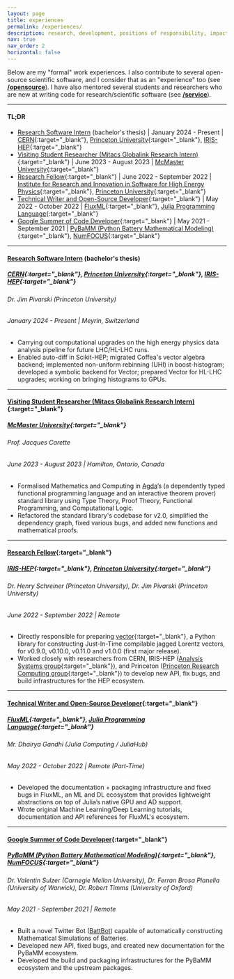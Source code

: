 ```yaml
---
layout: page
title: experiences
permalink: /experiences/
description: research, development, positions of responsibility, impact, ...
nav: true
nav_order: 2
horizontal: false
---
```


Below are my "formal" work experiences. I also contribute to several open-source scientific software, and I consider that as an "experience" too (see **[/opensource](/opensource)**). I have also mentored several students and researchers who are new at writing code for research/scientific software (see **[/service](/service)**).

---

#### TL;DR

- [Research Software Intern](https://iris-hep.org/about/team) (bachelor's thesis) \| January 2024 - Present \| [CERN](https://home.cern){:target="_blank"}, [Princeton University](https://www.princeton.edu){:target="_blank"}, [IRIS-HEP](https://researchcomputing.princeton.edu/research/iris-hep-software-institute){:target="_blank"}
- [Visiting Student Researcher (Mitacs Globalink Research Intern)](https://www.mitacs.ca/en/programs/globalink/globalink-research-internship){:target="_blank"} \| June 2023 - August 2023 \| [McMaster University](https://www.mcmaster.ca){:target="_blank"}
- [Research Fellow](https://iris-hep.org/fellows/Saransh-cpp.html){:target="_blank"} \| June 2022 - September 2022 \| [Institute for Research and Innovation in Software for High Energy Physics](https://researchcomputing.princeton.edu/research/iris-hep-software-institute){:target="_blank"}, [Princeton University](https://www.princeton.edu){:target="_blank"}
- [Technical Writer and Open-Source Developer](https://julialang.org/jsoc/){:target="_blank"} \| May 2022 - October 2022 \| [FluxML](https://fluxml.ai){:target="_blank"}, [Julia Programming Language](https://julialang.org){:target="_blank"}
- [Google Summer of Code Developer](https://summerofcode.withgoogle.com){:target="_blank"} \| May 2021 - September 2021 \| [PyBaMM (Python Battery Mathematical Modeling)](https://pybamm.org){:target="_blank"}, [NumFOCUS](https://numfocus.org){:target="_blank"}

---

#### [Research Software Intern](https://iris-hep.org/about/team) (bachelor's thesis)
##### [CERN](https://home.cern){:target="_blank"}, [Princeton University](https://www.princeton.edu){:target="_blank"}, [IRIS-HEP](https://researchcomputing.princeton.edu/research/iris-hep-software-institute){:target="_blank"}
###### Dr. Jim Pivarski (Princeton University)
###### January 2024 - Present | Meyrin, Switzerland

- Carrying out computational upgrades on the high energy physics data analysis pipeline for future LHC/HL-LHC runs.
- Enabled auto-diff in Scikit-HEP; migrated Coffea's vector algebra backend; implemented non-uniform rebinning (UHI) in boost-histogram; developed a symbolic backend for Vector; prepared Vector for HL-LHC upgrades; working on bringing histograms to GPUs.

---

#### [Visiting Student Researcher (Mitacs Globalink Research Intern)](https://www.mitacs.ca/en/programs/globalink/globalink-research-internship){:target="_blank"}
##### [McMaster University](https://www.mcmaster.ca){:target="_blank"}
###### Prof. Jacques Carette
###### June 2023 - August 2023 | Hamilton, Ontario, Canada

- Formalised Mathematics and Computing in [Agda](https://wiki.portal.chalmers.se/agda/pmwiki.php)’s (a dependently typed functional programming language and an interactive theorem prover) standard library using Type Theory, Proof Theory, Functional Programming, and Computational Logic.
- Refactored the standard library's codebase for v2.0, simplified the dependency graph, fixed various bugs, and added new functions and mathematical proofs.

---

#### [Research Fellow](https://iris-hep.org/fellows/Saransh-cpp.html){:target="_blank"}
##### [IRIS-HEP](https://researchcomputing.princeton.edu/research/iris-hep-software-institute){:target="_blank"}, [Princeton University](https://www.princeton.edu){:target="_blank"}
###### Dr. Henry Schreiner (Princeton University), Dr. Jim Pivarski (Princeton University)
###### June 2022 - September 2022 | Remote

<!-- - Work: -->
- Directly responsible for preparing [vector](https://vector.readthedocs.io/en/latest/){:target="_blank"}, a Python library for constructing Just-In-Time compilable jagged Lorentz vectors, for v0.9.0, v0.10.0, v0.11.0 and v1.0.0 (first major release).
- Worked closely with researchers from CERN, IRIS-HEP ([Analysis Systems group](https://iris-hep.org){:target="_blank"}), and Princeton ([Princeton Research Computing group](https://researchcomputing.princeton.edu){:target="_blank"}) to develop new API, fix bugs, and build infrastructures for the HEP ecosystem.

<!-- - Impact:
  - Vector has **50+ GitHub stars** and **210,000+ installs**.
  - The releases are currently being used by researchers at **CERN**, **Princeton University**, **IRIS-HEP** and **other research institutes**. -->

<!-- - Positions of responsibility, volunteering, talks:
  - Joined vector's GitHub repository and Conda Feedstock as a maintainer.
  - Presented my work and vector at **21st International Workshop on Advanced Computing and Analysis Techniques in Physics Research**, **5th International Workshop on Python in High Energy Physics**, and multiple **IRIS-HEP**, **Princeton Research Computing** meetups (see **[/talks](/talks){:target="_blank"}**).
  - Invited to join **PyHEP 2023.dev** (first PyHEP developers meetup) at Princeton, but won't be able to make it 😢
  - I still maintain/contribute to vector! -->

---

#### [Technical Writer and Open-Source Developer](https://julialang.org/jsoc/){:target="_blank"}
##### [FluxML](https://fluxml.ai){:target="_blank"}, [Julia Programming Language](https://julialang.org){:target="_blank"}
###### Mr. Dhairya Gandhi (Julia Computing / JuliaHub)
###### May 2022 - October 2022 | Remote (Part-Time)

<!-- - Work: -->
- Developed the documentation + packaging infrastructure and fixed bugs in FluxML, an ML and DL ecosystem that provides lightweight abstractions on top of Julia’s native GPU and AD support.
- Wrote original Machine Learning/Deep Learning tutorials, documentation and API references for FluxML's ecosystem.

<!-- - Impact:
  - FluxML is Julia's primary ML and DL ecosystem with hundreds of thousands of downloads.
  - Flux.jl alone has **4000+ GitHub stars** and **110,000+ installs** (Julia-n ecosystems are not concentrated in a single library - for instance, there is a separate package under FluxML just for one-hot encoding - OneHotArrays.jl).
  - The documentation, infrastructue, and bug fixes impacted ML and DL researchers all around the world, including institutions and companies (MIT, AMD, UCL, CMU, and so on). -->

<!-- - Recognition, talks, and more:
  - Joined FluxML's GitHub organisation.
  - Will be presenting my work at **JuliaCon 2023** (see **[/talks](/talks){:target="_blank"}**).
  - My work was shared on FluxML's and JuliaLang's official **[Twitter](https://twitter.com/FluxML/status/1589255265559396352)** and **[LinkedIn](https://www.linkedin.com/feed/update/urn:li:activity:6995034692412456960/)** accounts.
  - I still contribute to FluxML! -->

---

#### [Google Summer of Code Developer](https://summerofcode.withgoogle.com){:target="_blank"}
##### [PyBaMM (Python Battery Mathematical Modeling)](https://pybamm.org){:target="_blank"}, [NumFOCUS](https://numfocus.org){:target="_blank"}
###### Dr. Valentin Sulzer (Carnegie Mellon University), Dr. Ferran Brosa Planella (University of Warwick), Dr. Robert Timms (University of Oxford)
###### May 2021 - September 2021 | Remote

<!-- - Work: -->
- Built a novel Twitter Bot ([BattBot](https://github.com/pybamm-team/BattBot)) capable of automatically constructing Mathematical Simulations of Batteries.
- Developed new API, fixed bugs, and created new documentation for the PyBaMM ecosystem.
- Developed the build and packaging infrastructures for the PyBaMM ecosystem and the upstream packages.

<!-- - Impact:
  - PyBaMM is a collaboration between multiple academic institutes with **550+ GitHub stars** and **300,000+ installs**.
  - My work impacted battery researchers worldwide as PyBaMM is the most adopted Python framework for Modeling of Batteries.
  - BattBot gained a lot of traction on Twitter and GitHub. -->

<!-- - Positions of responsibility, volunteering, talks:
  - I regularly supervise PyBaMM's GSoC projects.
  - Joined PyBaMM's GitHub organisation as a maintainer.
  - Presented my work at [PyBaMM's first training workshop](https://www.pybamm.org/training) and GSoC showcase.
  - Invited to join [PyBaMM's steering council](https://github.com/pybamm-team/PyBaMM/wiki/Governance#current-steering-council) (associated with NumFOCUS).
  - Joined [liionpack](https://github.com/pybamm-team/liionpack) as a core-developer.
  - I still maintain PyBaMM, liionpack, and BattBot! -->
